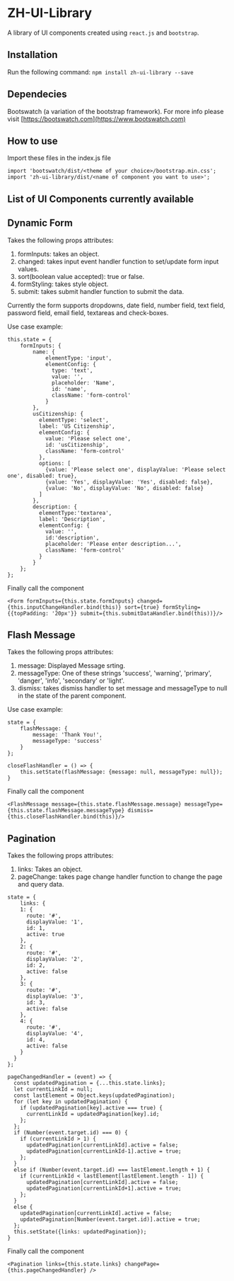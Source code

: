 # ZH-UI-Library
A library of UI components created using `react.js` and `bootstrap`.

## Installation
Run the following command:
`npm install zh-ui-library --save`

## Dependecies 
Bootswatch (a variation of the bootstrap framework). For more info please visit [https://bootswatch.com](https://www.bootswatch.com)

## How to use
Import these files in the index.js file 
```
import 'bootswatch/dist/<theme of your choice>/bootstrap.min.css';
import 'zh-ui-library/dist/<name of component you want to use>';
```
## List of UI Components currently available
## Dynamic Form
Takes the following props attributes: 
1. formInputs: takes an object. 
2. changed: takes input event handler function to set/update form input values. 
3. sort(boolean value accepted): true or false.
4. formStyling: takes style object.
5. submit: takes submit handler function to submit the data.

Currently the form supports dropdowns, date field, number field, text field, password field, email field, textareas and check-boxes.

Use case example: 
```
this.state = {
	formInputs: {
		name: {
			elementType: 'input',
			elementConfig: {
			  type: 'text',
			  value: '',
			  placeholder: 'Name',
			  id: 'name',
			  className: 'form-control'
			}
		},
		usCitizenship: {
		  elementType: 'select',
		  label: 'US Citizenship',
		  elementConfig: {
		    value: 'Please select one',
		    id: 'usCitizenship',
		    className: 'form-control' 
		  },
		  options: [
		    {value: 'Please select one', displayValue: 'Please select one', disabled: true},
		    {value: 'Yes', displayValue: 'Yes', disabled: false},
		    {value: 'No', displayValue: 'No', disabled: false}
		  ]
		},
		description: {
		  elementType:'textarea',
		  label: 'Description',
		  elementConfig: {
		    value: '',
		    id:'description',
		    placeholder: 'Please enter description...',
		    className: 'form-control'
		  }
		}
	};
};
```
Finally call the component
```
<Form formInputs={this.state.formInputs} changed={this.inputChangeHandler.bind(this)} sort={true} formStyling={{topPadding: '20px'}} submit={this.submitDataHandler.bind(this))}/>
```
## Flash Message
Takes the following props attributes:
1. message: Displayed Message srting.
2. messageType: One of these strings 'success', 'warning', 'primary', 'danger', 'info', 'secondary' or 'light'.
3. dismiss: takes dismiss handler to set message and messageType to null in the state of the parent component.

Use case example: 
```
state = {
	flashMessage: {
		message: 'Thank You!',
		messageType: 'success'
	}
};

closeFlashHandler = () => {
	this.setState(flashMessage: {message: null, messageType: null});
}
```

Finally call the component
```
<FlashMessage message={this.state.flashMessage.message} messageType={this.state.flashMessage.messageType} dismiss={this.closeFlashHandler.bind(this)}/>
```
## Pagination
Takes the following props attributes:
1. links: Takes an object.
2. pageChange: takes page change handler function to change the page and query data.

```
state = {
	links: {
    1: { 
      route: '#',
      displayValue: '1',
      id: 1,
      active: true
    },
    2: {
      route: '#',
      displayValue: '2',
      id: 2,
      active: false
    },
    3: {
      route: '#',
      displayValue: '3',
      id: 3,
      active: false
    },
    4: {
      route: '#',
      displayValue: '4',
      id: 4,
      active: false
    }
  }
};

pageChangedHandler = (event) => {
  const updatedPagination = {...this.state.links};
  let currentLinkId = null;
  const lastElement = Object.keys(updatedPagination);
  for (let key in updatedPagination) {
    if (updatedPagination[key].active === true) {
      currentLinkId = updatedPagination[key].id;
    };
  };
  if (Number(event.target.id) === 0) { 
    if (currentLinkId > 1) {
      updatedPagination[currentLinkId].active = false;
      updatedPagination[currentLinkId-1].active = true;
    };
  } 
  else if (Number(event.target.id) === lastElement.length + 1) {
    if (currentLinkId < lastElement[lastElement.length - 1]) {
      updatedPagination[currentLinkId].active = false;
      updatedPagination[currentLinkId+1].active = true;
    };
  }
  else {
    updatedPagination[currentLinkId].active = false;
    updatedPagination[Number(event.target.id)].active = true;
  };
  this.setState({links: updatedPagination});
}
```
Finally call the component

```
<Pagination links={this.state.links} changePage={this.pageChangedHandler} />
```
